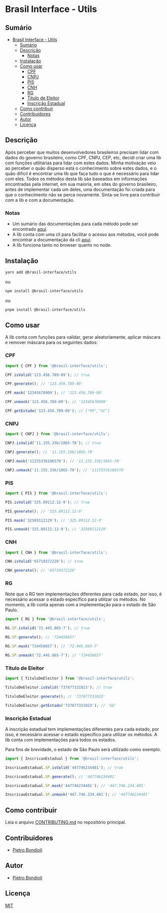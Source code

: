 # Brasil Interface - Utils

## Sumário

- [Brasil Interface - Utils](#brasil-interface---utils)
  - [Sumário](#sumário)
  - [Descrição](#descrição)
    - [Notas](#notas)
  - [Instalação](#instalação)
  - [Como usar](#como-usar)
    - [CPF](#cpf)
    - [CNPJ](#cnpj)
    - [PIS](#pis)
    - [CNH](#cnh)
    - [RG](#rg)
    - [Titulo de Eleitor](#titulo-de-eleitor)
    - [Inscrição Estadual](#inscrição-estadual)
  - [Como contribuir](#como-contribuir)
  - [Contribuidores](#contribuidores)
  - [Autor](#autor)
  - [Licença](#licença)

## Descrição

Após perceber que muitos desenvolvedores brasileiros precisam lidar com dados do governo brasileiro, como CPF, CNPJ, CEP, etc, decidi criar uma lib com funções utilitárias para lidar com estes dados. Minha motivação veio ao perceber o quão disperso está o conhecimento sobre estes dados, e o quão difícil é encontrar uma lib que faça tudo o que é necessário para lidar com eles. Todos os métodos desta lib são baseados em informações encontradas pela internet, em sua maioria, em sites do governo brasileiro, antes de implementar cada um deles, uma documentação foi criada para que o conhecimento não se perca novamente. Sinta-se livre para contribuir com a lib e com a documentação.

### Notas

- Um sumário das documentações para cada método pode ser encontrado [aqui](./docs/README.md).
- A lib conta com uma cli para facilitar o acesso aos métodos, você pode encontrar a documentação da cli [aqui](../cli/README.md).
- A lib funciona tanto no browser quanto no node.

## Instalação

```bash
yarn add @brasil-interface/utils
```

ou

```bash
npm install @brasil-interface/utils
```

ou

```bash
pnpm install @brasil-interface/utils
```

## Como usar

A lib conta com funções para validar, gerar aleatoriamente, aplicar máscara e remover máscara para os seguintes dados:

### CPF

```ts
import { CPF } from '@brasil-interface/utils';

CPF.isValid('123.456.789-09'); // true

CPF.generate(); // '123.456.789-09'

CPF.mask('12345678909'); // '123.456.789-09'

CPF.unmask('123.456.789-09'); // '12345678909'

CPF.getEstado('123.456.789-09'); // ["PR","SC"]
```

### CNPJ

```ts
import { CNPJ } from '@brasil-interface/utils';

CNPJ.isValid('11.155.336/1865-70'); // true

CNPJ.generate(); // '11.155.336/1865-70'

CNPJ.mask('11155336186570'); // '11.155.336/1865-70'

CNPJ.unmask('11.155.336/1865-70'); // '11155336186570'
```

### PIS

```ts
import { PIS } from '@brasil-interface/utils';

PIS.isValid('325.89112.12-9'); // true

PIS.generate(); // '325.89112.12-9'

PIS.mask('32589112129'); // '325.89112.12-9'

PIS.unmask('325.89112.12-9'); // '32589112129'
```

### CNH

```ts
import { CNH } from '@brasil-interface/utils';

CNH.isValid('65719372220'); // true

CNH.generate(); // '65719372220'
```

### RG

Note que o RG tem implementações diferentes para cada estado, por isso, é necessário acessar o estado específico para utilizar os métodos. No momento, a lib conta apenas com a implementação para o estado de São Paulo.

```ts
import { RG } from '@brasil-interface/utils';

RG.SP.isValid('72.445.865-7'); // true

RG.SP.generate(); // '724458657'

RG.SP.mask('724458657'); // '72.445.865-7'

RG.SP.unmask('72.445.865-7'); // '724458657'
```

### Titulo de Eleitor

```ts
import { TituloDeEleitor } from '@brasil-interface/utils';

TituloDeEleitor.isValid('737877331023'); // true

TituloDeEleitor.generate(); // '737877331023'

TituloDeEleitor.getEstado('737877331023'); // 'GO'
```

### Inscrição Estadual

A inscrição estadual tem implementações diferentes para cada estado, por isso, é necessário acessar o estado específico para utilizar os métodos. A lib conta com implementações para todos os estados.

Para fins de brevidade, o estado de São Paulo será utilizado como exemplo.

```ts
import { InscricaoEstadual } from '@brasil-interface/utils';

InscricaoEstadual.SP.isValid('447746234481'); // true

InscricaoEstadual.SP.generate(); // '447746234481'

InscricaoEstadual.SP.mask('447746234481'); // '447.746.234.481'

InscricaoEstadual.SP.unmask('447.746.234.481'); // '447746234481'
```

## Como contribuir

Leia o arquivo [CONTRIBUTING.md](https://github.com/pietrobondioli/brasil-interface/blob/main/CONTRIBUTING.md) no repositório principal.

## Contribuidores

- [Pietro Bondioli](https://github.com/pietrobondioli)

## Autor

- [Pietro Bondioli](https://github.com/pietrobondioli)

## Licença

[MIT](https://github.com/pietrobondioli/brasil-interface/blob/main/LICENSE.md)
